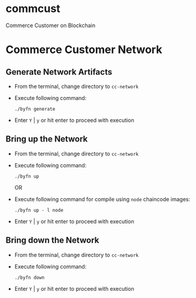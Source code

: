 # commcust
Commerce Customer on Blockchain

# Commerce Customer Network

## Generate Network Artifacts
* From the terminal, change directory to `cc-network`
* Execute following command:

    ```
    ./byfn generate
    ```
* Enter `Y` | `y` or hit enter to proceed with execution

## Bring up the Network
* From the terminal, change directory to `cc-network`
* Execute following command:

    ```
    ./byfn up
    ```
    OR
* Execute following command for compile using `node` chaincode images:

    ```
    ./byfn up - l node
    ```
* Enter `Y` | `y` or hit enter to proceed with execution

## Bring down the Network
* From the terminal, change directory to `cc-network`
* Execute following command:

    ```
    ./byfn down
    ```
* Enter `Y` | `y` or hit enter to proceed with execution